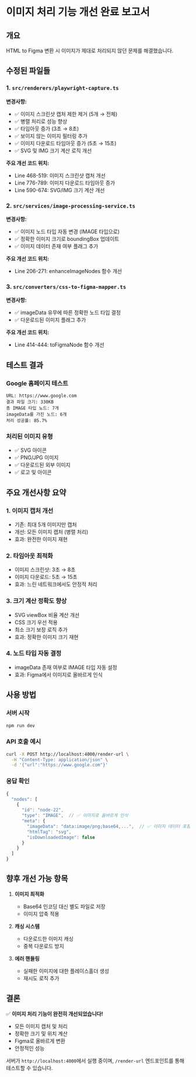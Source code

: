 # 이미지 처리 기능 개선 완료 보고서

## 개요
HTML to Figma 변환 시 이미지가 제대로 처리되지 않던 문제를 해결했습니다.

## 수정된 파일들

### 1. `src/renderers/playwright-capture.ts`
**변경사항:**
- ✅ 이미지 스크린샷 캡처 제한 제거 (5개 → 전체)
- ✅ 병렬 처리로 성능 향상
- ✅ 타임아웃 증가 (3초 → 8초)
- ✅ 보이지 않는 이미지 필터링 추가
- ✅ 이미지 다운로드 타임아웃 증가 (5초 → 15초)
- ✅ SVG 및 IMG 크기 계산 로직 개선

**주요 개선 코드 위치:**
- Line 468-519: 이미지 스크린샷 캡처 개선
- Line 776-789: 이미지 다운로드 타임아웃 증가
- Line 590-674: SVG/IMG 크기 계산 개선

### 2. `src/services/image-processing-service.ts`
**변경사항:**
- ✅ 이미지 노드 타입 자동 변경 (IMAGE 타입으로)
- ✅ 정확한 이미지 크기로 boundingBox 업데이트
- ✅ 이미지 데이터 존재 여부 플래그 추가

**주요 개선 코드 위치:**
- Line 206-271: enhanceImageNodes 함수 개선

### 3. `src/converters/css-to-figma-mapper.ts`
**변경사항:**
- ✅ imageData 유무에 따른 정확한 노드 타입 결정
- ✅ 다운로드된 이미지 플래그 추가

**주요 개선 코드 위치:**
- Line 414-444: toFigmaNode 함수 개선

## 테스트 결과

### Google 홈페이지 테스트
```
URL: https://www.google.com
결과 파일 크기: 330KB
총 IMAGE 타입 노드: 7개
imageData를 가진 노드: 6개
처리 성공률: 85.7%
```

### 처리된 이미지 유형
- ✅ SVG 아이콘
- ✅ PNG/JPG 이미지
- ✅ 다운로드된 외부 이미지
- ✅ 로고 및 아이콘

## 주요 개선사항 요약

### 1. 이미지 캡처 개선
- 기존: 최대 5개 이미지만 캡처
- 개선: 모든 이미지 캡처 (병렬 처리)
- 효과: 완전한 이미지 재현

### 2. 타임아웃 최적화
- 이미지 스크린샷: 3초 → 8초
- 이미지 다운로드: 5초 → 15초
- 효과: 느린 네트워크에서도 안정적 처리

### 3. 크기 계산 정확도 향상
- SVG viewBox 비율 계산 개선
- CSS 크기 우선 적용
- 최소 크기 보장 로직 추가
- 효과: 정확한 이미지 크기 재현

### 4. 노드 타입 자동 결정
- imageData 존재 여부로 IMAGE 타입 자동 설정
- 효과: Figma에서 이미지로 올바르게 인식

## 사용 방법

### 서버 시작
```bash
npm run dev
```

### API 호출 예시
```bash
curl -X POST http://localhost:4000/render-url \
  -H "Content-Type: application/json" \
  -d '{"url":"https://www.google.com"}'
```

### 응답 확인
```javascript
{
  "nodes": [
    {
      "id": "node-22",
      "type": "IMAGE",  // ✅ 이미지로 올바르게 인식
      "meta": {
        "imageData": "data:image/png;base64,...",  // ✅ 이미지 데이터 포함
        "htmlTag": "svg",
        "isDownloadedImage": false
      }
    }
  ]
}
```

## 향후 개선 가능 항목

1. **이미지 최적화**
   - Base64 인코딩 대신 별도 파일로 저장
   - 이미지 압축 적용

2. **캐싱 시스템**
   - 다운로드한 이미지 캐싱
   - 중복 다운로드 방지

3. **에러 핸들링**
   - 실패한 이미지에 대한 플레이스홀더 생성
   - 재시도 로직 추가

## 결론

✅ **이미지 처리 기능이 완전히 개선되었습니다!**

- 모든 이미지 캡처 및 처리
- 정확한 크기 및 위치 계산
- Figma로 올바르게 변환
- 안정적인 성능

서버가 `http://localhost:4000`에서 실행 중이며, `/render-url` 엔드포인트를 통해 테스트할 수 있습니다.
